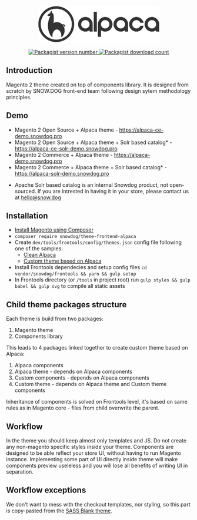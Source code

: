 <p align="center">
    <img src="docs/assets/logo.svg" alt="Alpaca logo" height="100" />
</p>

<p align="center">
    <a href="https://packagist.org/packages/snowdog/theme-frontend-alpaca" target="__blank">
        <img src="https://img.shields.io/packagist/v/snowdog/theme-frontend-alpaca.svg" alt="Packagist version number" />
    </a>
    <a href="https://packagist.org/packages/snowdog/theme-frontend-alpaca" target="__blank">
        <img src="https://img.shields.io/packagist/dt/snowdog/theme-frontend-alpaca.svg" alt="Packagist download count" />
    </a>
</p>

## Introduction
Magento 2 theme created on top of components library. It is designed from scratch by SNOW.DOG front-end team following design sytem methodology principles.

## Demo
- Magento 2 Open Source + Alpaca theme - https://alpaca-ce-demo.snowdog.pro
- Magento 2 Open Source + Alpaca theme + Solr based catalog* - https://alpaca-ce-solr-demo.snowdog.pro
- Magento 2 Commerce + Alpaca theme - https://alpaca-demo.snowdog.pro
- Magento 2 Commerce + Alpaca theme + Solr based catalog* - https://alpaca-solr-demo.snowdog.pro

* Apache Solr based catalog is an internal Snowdog product, not open-sourced. If you are intrested in having it in your store, please contact us at hello@snow.dog

## Installation
- [Install Magento using Composer](https://devdocs.magento.com/guides/v2.2/install-gde/composer.html)
- `composer require snowdog/theme-frontend-alpaca`
- Create `dev/tools/frontools/config/themes.json` config file following one of the samples:
   - [Clean Alpaca](/docs/frontools/clean.json)
   - [Custom theme based on Alpaca](/docs/frontools/child.json)
- Install Frontools dependecies and setup config files `cd vendor/snowdog/frontools && yarn && gulp setup`
- In Frontools directory (or `/tools` in project root) run `gulp styles && gulp babel && gulp svg` to compile all static assets

## Child theme packages structure
Each theme is build from two packages:
1. Magento theme
2. Components library

This leads to 4 packages linked together to create custom theme based on Alpaca:
1. Alpaca components
2. Alpaca theme - depends on Alpaca components
3. Custom components - depends on Alpaca components
4. Custom theme - depends on Alpaca theme and Custom theme components

Inheritance of components is solved on Frontools level, it's based on same rules as in Magento core - files from child overwrite the parent.

## Workflow
In the theme you should keep almost only templates and JS.
Do not create any non-magento specific styles inside your theme. Components are designed to be able reflect your store UI, without having to run Magento instance. Implementing some part of UI directly inside theme will make components preview useleless and you will lose all benefits of writing UI in separation.

## Workflow exceptions
We don't want to mess with the checkout templates, nor styling, so this part is copy-pasted from the [SASS Blank theme](https://github.com/SnowdogApps/magento2-theme-blank-sass).
